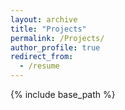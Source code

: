 ```yaml
---
layout: archive
title: "Projects"
permalink: /Projects/
author_profile: true
redirect_from:
  - /resume
---
```


{% include base_path %}
